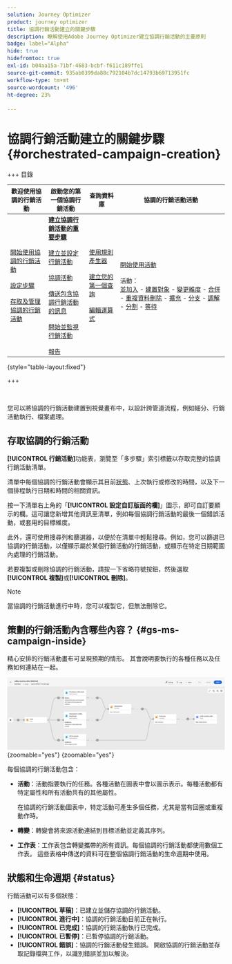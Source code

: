 ```yaml
---
solution: Journey Optimizer
product: journey optimizer
title: 協調行銷活動建立的關鍵步驟
description: 瞭解使用Adobe Journey Optimizer建立協調行銷活動的主要原則
badge: label="Alpha"
hide: true
hidefromtoc: true
exl-id: b04aa15a-71bf-4683-bcbf-f611c189ffe1
source-git-commit: 935ab0399da88c792104b7dc14793b69713951fc
workflow-type: tm+mt
source-wordcount: '496'
ht-degree: 23%

---
```



# 協調行銷活動建立的關鍵步驟 {#orchestrated-campaign-creation}

+++ 目錄

| 歡迎使用協調的行銷活動 | 啟動您的第一個協調行銷活動 | 查詢資料庫 | 協調的行銷活動活動 |
|---|---|---|---|
| [開始使用協調的行銷活動](gs-orchestrated-campaigns.md)<br/><br/>[設定步驟](configuration-steps.md)<br/><br/>[存取及管理協調的行銷活動](access-manage-orchestrated-campaigns.md) | <b>[建立協調行銷活動的重要步驟](gs-campaign-creation.md)</b><br/><br/>[建立並設定行銷活動](create-orchestrated-campaign.md)<br/><br/>[協調活動](orchestrate-activities.md)<br/><br/>[傳送包含協調行銷活動的訊息](send-messages.md)<br/><br/>[開始並監視行銷活動](start-monitor-campaigns.md)<br/><br/>[報告](reporting-campaigns.md) | [使用規則產生器](orchestrated-rule-builder.md)<br/><br/>[建立您的第一個查詢](build-query.md)<br/><br/>[編輯運算式](edit-expressions.md) | [開始使用活動](activities/about-activities.md)<br/><br/>活動：<br/>[並加入](activities/and-join.md) - [建置對象](activities/build-audience.md) - [變更維度](activities/change-dimension.md) - [合併](activities/combine.md) - [重複資料刪除](activities/deduplication.md) - [擴充](activities/enrichment.md) - [分支](activities/fork.md) - [調解](activities/reconciliation.md) - [分割](activities/split.md) - [等待](activities/wait.md) |

{style="table-layout:fixed"}

+++

<br/>

您可以將協調的行銷活動建置到視覺畫布中，以設計跨管道流程，例如細分、行銷活動執行、檔案處理。

## 存取協調的行銷活動

**[!UICONTROL 行銷活動]**&#x200B;功能表，瀏覽至「多步驟」索引標籤以存取完整的協調行銷活動清單。

清單中每個協調的行銷活動會顯示其目前[狀態](#status)、上次執行或修改的時間，以及下一個排程執行日期和時間的相關資訊。

按一下清單右上角的「**[!UICONTROL 設定自訂版面的欄]**」圖示，即可自訂要顯示的欄。這可讓您新增其他資訊至清單，例如每個協調行銷活動的最後一個錯誤活動，或套用的目標維度。

此外，還可使用搜尋列和篩選器，以便於在清單中輕鬆搜尋。例如，您可以篩選已協調的行銷活動，以僅顯示屬於某個行銷活動的行銷活動，或顯示在特定日期範圍內處理的行銷活動。

若要複製或刪除協調的行銷活動，請按一下省略符號按鈕，然後選取&#x200B;**[!UICONTROL 複製]**&#x200B;或&#x200B;**[!UICONTROL 刪除]**。

>[!NOTE]
>
>當協調的行銷活動進行中時，您可以複製它，但無法刪除它。

## 策劃的行銷活動內含哪些內容？ {#gs-ms-campaign-inside}

精心安排的行銷活動畫布可呈現預期的情形。 其會說明要執行的各種任務以及任務如何連結在一起。

![](assets/workflow-example.png){zoomable="yes"} {zoomable="yes"}

每個協調的行銷活動包含：

* **活動**：活動指要執行的任務。各種活動在圖表中會以圖示表示。每種活動都有特定屬性和所有活動共有的其他屬性。

  在協調的行銷活動圖表中，特定活動可產生多個任務，尤其是當有回圈或重複動作時。

* **轉變**：轉變會將來源活動連結到目標活動並定義其序列。

* **工作表**：工作表包含轉變攜帶的所有資訊。每個協調的行銷活動都使用數個工作表。 這些表格中傳送的資料可在整個協調行銷活動的生命週期中使用。

## 狀態和生命週期 {#status}

行銷活動可以有多個狀態：

* **[!UICONTROL 草稿]**：已建立並儲存協調的行銷活動。
* **[!UICONTROL 進行中]**：協調的行銷活動目前正在執行。
* **[!UICONTROL 已完成]**：協調的行銷活動執行已完成。
* **[!UICONTROL 已暫停]**：已暫停協調的行銷活動。
* **[!UICONTROL 錯誤]**：協調的行銷活動發生錯誤。 開啟協調的行銷活動並存取記錄檔與工作，以識別錯誤並加以解決。
